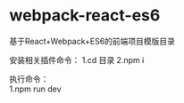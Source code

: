 # webpack-react-es6
基于React+Webpack+ES6的前端项目模版目录

安装相关插件命令：
	1.cd 目录
	2.npm i 

执行命令：	
	1.npm run dev
